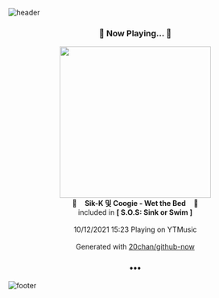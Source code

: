 ![header](https://capsule-render.vercel.app/api?type=wave&height=170&section=header&text=Hi.%20I'm%20SHIFT&fontColor=090707&fontAlignX=45&fontAlignY=65&fontSize=100)

<h3 align="center">🎵 Now Playing... 🎵</h3>
<p align="center">
  <a href="https://music.youtube.com/watch?v=kEIRWm6feD0">
    <img width="300" src="https://lh3.googleusercontent.com/U1lXbxJoV7Iqqnh2W2DCaHByP6JeR6r5Eng7sIqu2-dIbJIgEkQDgRsgv-N1VSyNP44bL_43XfT21Ek">
  </a>
  <br>
  🎵&nbsp&nbsp&nbsp <b>Sik-K 및 Coogie - Wet the Bed</b> &nbsp&nbsp&nbsp🎵
  <br>
  included in <b>[ S.O.S: Sink or Swim ]</b>
  
  <br />
  <br />
  10/12/2021 15:23 Playing on YTMusic
  <br />
  <br />
  Generated with <a href="https://github.com/20chan/github-now">20chan/github-now</a>
</p>

<h3 align="center">•••</h3>

![footer](https://capsule-render.vercel.app/api?type=wave&height=150&section=footer)
